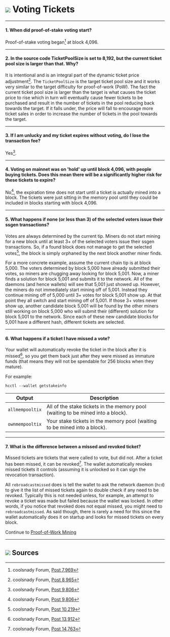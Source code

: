 # <img class="dcr-icon" src="/img/dcr-icons/TicketVoted.svg" /> Voting Tickets

---

#### 1. When did proof-of-stake voting start? 

Proof-of-stake voting began[^7969] at block 4,096.

---

#### 2. In the source code TicketPoolSize is set to 8,192, but the current ticket pool size is larger than that. Why? 

It is intentional and is an integral part of the dynamic ticket price adjustment[^8965]. The `TicketPoolSize` is the target ticket pool size and it works very similar to the target difficulty for proof-of-work (PoW). The fact the current ticket pool size is larger than the target is what causes the ticket price to rise which in turn will eventually cause fewer tickets to be purchased and result in the number of tickets in the pool reducing back towards the target. If it falls under, the price will fall to encourage more ticket sales in order to increase the number of tickets in the pool towards the target.

---

#### 3. If I am unlucky and my ticket expires without voting, do I lose the transaction fee? 

Yes[^9806].

---

#### 4. Voting on mainnet was on 'hold' up until block 4,096, with people buying tickets. Does this mean there will be a significantly higher risk for these tickets to expire? 

No[^9806], the expiration time does not start until a ticket is actually mined into a block. The tickets were just sitting in the memory pool until they could be included in blocks starting with block 4,096.

---

#### 5. What happens if none (or less than 3) of the selected voters issue their ssgen transactions? 

Votes are always determined by the current tip. Miners do not start mining for a new block until at least 3+ of the selected voters issue their ssgen transactions. So, if a found block does not manage to get the selected votes[^10219], the block is simply orphaned by the next block another miner finds.

For a more concrete example, assume the current chain tip is at block 5,000. The voters determined by block 5,000 have already submitted their votes, so miners are chugging away looking for block 5,001. Now, a miner finds a solution for block 5,001 and submits it to the network. All of the daemons (and hence wallets) will see that 5,001 just showed up. However, the miners do not immediately start mining off of 5,001. Instead they continue mining off of 5,000 until 3+ votes for block 5,001 show up. At that point they all switch and start mining off of 5,001. If those 3+ votes never show up, another candidate block 5,001 will be found by the other miners still working on block 5,000 who will submit their (different) solution for block 5,001 to the network. Since each of these new candidate blocks for 5,001 have a different hash, different tickets are selected.

---

#### 6. What happens if a ticket I have missed a vote? 

Your wallet will automatically revoke the ticket in the block after it is missed[^13912], so you get them back just after they were missed as immature funds (that means they will not be spendable for 256 blocks when they mature).

For example:

```no-highlight
hcctl --wallet getstakeinfo
```

Output          | Description
---             |---
`allmempooltix` | All of the stake tickets in the memory pool (waiting to be mined into a block).
`ownmempooltix` | Your stake tickets in the memory pool (waiting to be mined into a block).

---

#### 7. What is the difference between a missed and revoked ticket? 

Missed tickets are tickets that were called to vote, but did not. After a ticket has been missed, it can be revoked[^14763]. The wallet automatically revokes missed tickets it controls (assuming it is unlocked so it can sign the revocation transaction).

All `rebroadcastmissed` does is tell the wallet to ask the network daemon (`hcd`) to give it the list of missed tickets again to double check if any need to be revoked. Typically this is not needed unless, for example, an attempt to revoke a ticket was made but failed because the wallet was locked. In other words, if you notice that revoked does not equal missed, you might need to `rebroadcastmissed`. As said though, there is rarely a need for this since the wallet automatically does it on startup and looks for missed tickets on every block.

Continue to [Proof-of-Work Mining](/mining/proof-of-work.md)

---

## <img class="dcr-icon" src="/img/dcr-icons/Sources.svg" /> Sources 

[^7969]: coolsnady Forum, [Post 7,969](https://forum.decred.org/threads/531/#post-7969)
[^8965]: coolsnady Forum, [Post 8,965](https://forum.decred.org/threads/531/page-2#post-8965)
[^9806]: coolsnady Forum, [Post 9,806](https://forum.decred.org/threads/180/page-6#post-9806)
[^10219]: coolsnady Forum, [Post 10,219](https://forum.decred.org/threads/180/page-6#post-10219)
[^13912]: coolsnady Forum, [Post 13,912](https://forum.decred.org/threads/1271/#post-13912)
[^14763]: coolsnady Forum, [Post 14,763](https://forum.decred.org/threads/1335/#post-14763)
